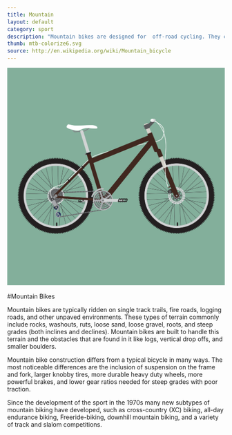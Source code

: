 ```yaml
---
title: Mountain
layout: default
category: sport
description: "Mountain bikes are designed for  off-road cycling. They can traverse terrains that are unavailable to other bikes."
thumb: mtb-colorize6.svg
source: http://en.wikipedia.org/wiki/Mountain_bicycle
---
```


![Mountain bike photo](../img/bikes/mtb-colorize6.svg)

#Mountain Bikes

Mountain bikes are typically ridden on single track trails, fire roads, logging roads, and other unpaved environments. These types of terrain commonly include rocks, washouts, ruts, loose sand, loose gravel, roots, and steep grades (both inclines and declines). Mountain bikes are built to handle this terrain and the obstacles that are found in it like logs, vertical drop offs, and smaller boulders.

Mountain bike construction differs from a typical bicycle in many ways. The most noticeable differences are the inclusion of suspension on the frame and fork, larger knobby tires, more durable heavy duty wheels, more powerful brakes, and lower gear ratios needed for steep grades with poor traction.

Since the development of the sport in the 1970s many new subtypes of mountain biking have developed, such as cross-country (XC) biking, all-day endurance biking, Freeride-biking, downhill mountain biking, and a variety of track and slalom competitions.
